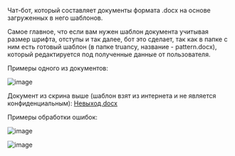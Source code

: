 Чат-бот, который составляет документы формата .docx на основе загруженных в него шаблонов. 

Самое главное, что если вам нужен шаблон документа учитывая размер шрифта, отступы и так далее, бот это сделает, так как в папке с ним есть готовый шаблон (в папке truancy, название - pattern.docx), который редактируется под полученные данные от пользователя.

Примеры одного из документов:

![image](https://github.com/user-attachments/assets/c620548d-233a-4ced-81b5-04a0c57770e8)

Документ из скрина выше (шаблон взят из интернета и не является конфиденциальным):
[Невыход.docx](https://github.com/user-attachments/files/18759659/default.docx)

Примеры обработки ошибок:

![image](https://github.com/user-attachments/assets/d9a5428b-1e41-42f7-ae27-3061ad2f8d48)

![image](https://github.com/user-attachments/assets/7e19e856-19a8-449a-978e-5bdb6ad30232)
